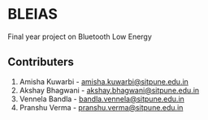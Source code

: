# BLEIAS
Final year project on Bluetooth Low Energy


## Contributers
1. Amisha Kuwarbi - amisha.kuwarbi@sitpune.edu.in
2. Akshay Bhagwani - akshay.bhagwani@sitpune.edu.in
3. Vennela Bandla - bandla.vennela@sitpune.edu.in
4. Pranshu Verma - pranshu.verma@sitpune.edu.in
